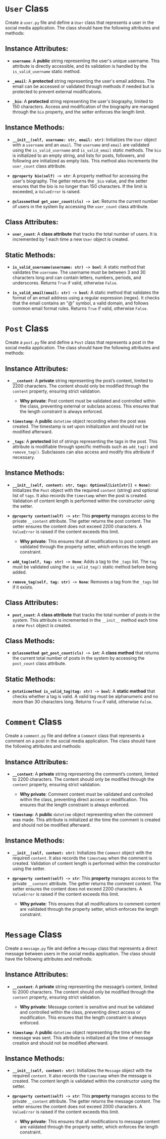 # `User` Class

Create a `user.py` file and define a `User` class that represents a user in the social media application. The class should have the following attributes and methods:

## Instance Attributes:

- **`username`**: A **public** string representing the user's unique username. This attribute is directly accessible, and its validation is handled by the `is_valid_username` static method.

- **`_email`**: A **protected** string representing the user's email address. The email can be accessed or validated through methods if needed but is protected to prevent external modifications.

- **`_bio`**: A **protected** string representing the user's biography, limited to 150 characters. Access and modification of the biography are managed through the `bio` property, and the setter enforces the length limit.

## Instance Methods:

- **`__init__(self, username: str, email: str)`**: Initializes the `User` object with a `username` and an `email`. The `username` and `email` are validated using the `is_valid_username` and `is_valid_email` static methods. The `bio` is initialized to an empty string, and lists for posts, followers, and following are initialized as empty lists. This method also increments the `user_count` class attribute.

- **`@property bio(self) -> str`**: A property method for accessing the user's biography. The getter returns the `_bio` value, and the setter ensures that the bio is no longer than 150 characters. If the limit is exceeded, a `ValueError` is raised.

- **`@classmethod get_user_count(cls) -> int`**: Returns the current number of users in the system by accessing the `user_count` class attribute.

## Class Attributes:

- **`user_count`**: A **class attribute** that tracks the total number of users. It is incremented by 1 each time a new `User` object is created.

## Static Methods:

- **`is_valid_username(username: str) -> bool`**: A static method that validates the `username`. The username must be between 3 and 30 characters long and can contain letters, numbers, periods, and underscores. Returns `True` if valid, otherwise `False`.

- **`is_valid_email(email: str) -> bool`**: A static method that validates the format of an email address using a regular expression (regex). It checks that the email contains an "@" symbol, a valid domain, and follows common email format rules. Returns `True` if valid, otherwise `False`.

# `Post` Class

Create a `post.py` file and define a `Post` class that represents a post in the social media application. The class should have the following attributes and methods:

## Instance Attributes:

- **`__content`**: A **private** string representing the post’s content, limited to 2200 characters. The content should only be modified through the `content` property, ensuring strict validation.
  - **Why private**: Post content must be validated and controlled within the class, preventing external or subclass access. This ensures that the length constraint is always enforced.

- **`timestamp`**: A **public** `datetime` object recording when the post was created. The timestamp is set upon initialization and should not be modified afterward.

- **`_tags`**: A **protected** list of strings representing the tags in the post. This attribute is modifiable through specific methods such as `add_tag()` and `remove_tag()`. Subclasses can also access and modify this attribute if necessary.

## Instance Methods:

- **`__init__(self, content: str, tags: Optional[List[str]] = None)`**: Initializes the `Post` object with the required `content` (string) and optional list of `tags`. It also records the `timestamp` when the post is created. Validation of content length is performed within the constructor using the setter.

- **`@property content(self) -> str`**: This **property** manages access to the private `__content` attribute. The getter returns the post content. The setter ensures the content does not exceed 2200 characters. A `ValueError` is raised if the content exceeds this limit.
  - **Why private**: This ensures that all modifications to post content are validated through the property setter, which enforces the length constraint.

- **`add_tag(self, tag: str) -> None`**: Adds a tag to the `_tags` list. The `tag` must be validated using the `is_valid_tag()` static method before being added.

- **`remove_tag(self, tag: str) -> None`**: Removes a tag from the `_tags` list if it exists.

## Class Attributes:

- **`post_count`**: A **class attribute** that tracks the total number of posts in the system. This attribute is incremented in the `__init__` method each time a new `Post` object is created.

## Class Methods:

- **`@classmethod get_post_count(cls) -> int`**: A **class method** that returns the current total number of posts in the system by accessing the `post_count` class attribute.

## Static Methods:

- **`@staticmethod is_valid_tag(tag: str) -> bool`**: A **static method** that checks whether a tag is valid. A valid tag must be alphanumeric and no more than 30 characters long. Returns `True` if valid, otherwise `False`.


# `Comment` Class

Create a `comment.py` file and define a `Comment` class that represents a comment on a post in the social media application. The class should have the following attributes and methods:

## Instance Attributes:

- **`__content`**: A **private** string representing the comment’s content, limited to 2200 characters. The content should only be modified through the `content` property, ensuring strict validation.
  - **Why private**: Comment content must be validated and controlled within the class, preventing direct access or modification. This ensures that the length constraint is always enforced.

- **`timestamp`**: A **public** `datetime` object representing when the comment was made. This attribute is initialized at the time the comment is created and should not be modified afterward.

## Instance Methods:

- **`__init__(self, content: str)`**: Initializes the `Comment` object with the required `content`. It also records the `timestamp` when the comment is created. Validation of content length is performed within the constructor using the setter.

- **`@property content(self) -> str`**: This **property** manages access to the private `__content` attribute. The getter returns the comment content. The setter ensures the content does not exceed 2200 characters. A `ValueError` is raised if the content exceeds this limit.
  - **Why private**: This ensures that all modifications to comment content are validated through the property setter, which enforces the length constraint.


# `Message` Class

Create a `message.py` file and define a `Message` class that represents a direct message between users in the social media application. The class should have the following attributes and methods:

## Instance Attributes:

- **`__content`**: A **private** string representing the message’s content, limited to 2000 characters. The content should only be modified through the `content` property, ensuring strict validation.
  - **Why private**: Message content is sensitive and must be validated and controlled within the class, preventing direct access or modification. This ensures that the length constraint is always enforced.

- **`timestamp`**: A **public** `datetime` object representing the time when the message was sent. This attribute is initialized at the time of message creation and should not be modified afterward.

## Instance Methods:

- **`__init__(self, content: str)`**: Initializes the `Message` object with the required `content`. It also records the `timestamp` when the message is created. The content length is validated within the constructor using the setter.

- **`@property content(self) -> str`**: This **property** manages access to the private `__content` attribute. The getter returns the message content. The setter ensures the content does not exceed 2000 characters. A `ValueError` is raised if the content exceeds this limit.
  - **Why private**: This ensures that all modifications to message content are validated through the property setter, which enforces the length constraint.